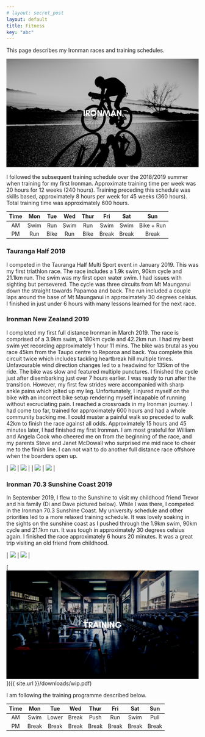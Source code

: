 ```yaml
---
# layout: secret_post
layout: default
title: Fitness
key: "abc"
---
```


This page describes my Ironman races and training schedules.

![Ironman](/assets/images/ironman.png)

I followed the subsequent training schedule over the 2018/2019 summer when training for my first Ironman.
Approximate training time per week was 20 hours for 12 weeks (240 hours).
Training preceding this schedule was skills based, approximately 8 hours per week for 45 weeks (360 hours). 
Total training time was approximately 600 hours.

Time | Mon | Tue | Wed | Thur | Fri | Sat | Sun                                                                           
:---:|:----:|:----:|:----:|:----:|:-----:|:-----:|:----------:
AM   | Swim | Run  | Swim | Run  | Swim  | Swim  | Bike + Run
PM   | Run  | Bike | Run  | Bike | Break | Break | Break

### **Tauranga Half 2019**

I competed in the Tauranga Half Multi Sport event in January 2019. This was my first triathlon race. The race includes a 1.9k swim, 90km cycle and 21.1km run. The swim was my first open water swim. I had issues with sighting but persevered. The cycle was three circuits from Mt Maunganui down the straight towards Papamoa and back. The run included a couple laps around the base of Mt Maunganui in approximately 30 degrees celsius. I finished in just under 6 hours with many lessons learned for the next race.

### **Ironman New Zealand 2019**

I completed my first full distance Ironman in March 2019. The race is comprised of a 3.9km swim, a 180km cycle and 42.2km run. I had my best swim yet recording approximately 1 hour 11 mins. The bike was brutal as you race 45km from the Taupo centre to Reporoa and back. You complete this circuit twice which includes tackling heartbreak hill multiple times. Unfavourable wind direction changes led to a headwind for 135km of the ride. The bike was slow and featured multiple punctures. I finished the cycle just after disembarking just over 7 hours earlier. I was ready to run after the transition. However, my first few strides were accompanied with sharp ankle pains which jolted up my leg. Unfortunately, I injured myself on the bike with an incorrect bike setup rendering myself incapable of running without excruciating pain. I reached a crossroads in my Ironman journey. I had come too far, trained for approximately 600 hours and had a whole community backing me. I could muster a painful walk so preceded to walk 42km to finish the race against all odds. Approximately 15 hours and 45 minutes later, I had finished my first Ironman. I am most grateful for William and Angela Cook who cheered me on from the beginning of the race, and my parents Steve and Janet McDowall who surprised me mid race to cheer me to the finish line. I can not wait to do another full distance race offshore when the boarders open up.

| ![](/assets/images/imnz-3.jpg) | ![](/assets/images/imnz-4.jpg) |
| ![](/assets/images/imnz-1.jpg) | ![](/assets/images/imnz-2.jpg) |


### **Ironman 70.3 Sunshine Coast 2019**

In September 2019, I flew to the Sunshine to visit my childhood friend Trevor and his family (Di and Dave pictured below). While I was there, I competed in the Ironman 70.3 Sunshine Coast. My university schedule and other priorities led to a more relaxed training schedule. It was lovely soaking in the sights on the sunshine coast as I pushed through the 1.9km swim, 90km cycle and 21.1km run. It was tough in approximately 30 degrees celsius again. I finished the race approximately 6 hours 20 minutes. It was a great trip visiting an old friend from childhood.

| ![](/assets/images/imsc-1.jpg) | ![](/assets/images/imsc-2.jpg) |

[![Training](/assets/images/training.png)]({{ site.url }}/downloads/wip.pdf)

I am following the training programme described below.

Time | Mon | Tue | Wed | Thur | Fri | Sat | Sun                                                                           
:---:|:----:|:----:|:----:|:----:|:-----:|:-----:|:----------:
AM   | Swim | Lower | Break | Push | Run  | Swim | Pull
PM   | Break| Break| Break| Break| Break | Break | Break






